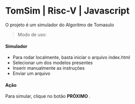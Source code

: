 # TomSim | Risc-V | Javascript

O projeto é um simulador do Algoritmo de Tomasulo

> Modo de uso:
#### Simulador
- Para rodar localmente, basta iniciar o arquivo index.html
- Selecionar um dos modelos presentes
- Inserir manualmente as instruções
- Enviar um arquivo
#### Ação
Para simular, clique no botão <b> PRÓXIMO </b>.




